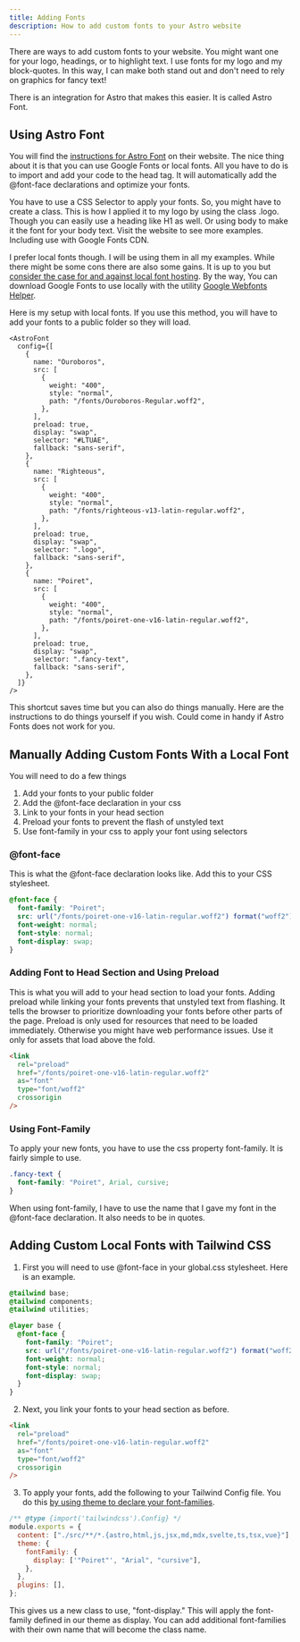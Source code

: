 ```yaml
---
title: Adding Fonts
description: How to add custom fonts to your Astro website
---
```


There are ways to add custom fonts to your website. You might want one for your logo, headings, or to highlight text. I use fonts for my logo and my block-quotes. In this way, I can make both stand out and don't need to rely on graphics for fancy text!

There is an integration for Astro that makes this easier. It is called Astro Font.

## Using Astro Font

You will find the [instructions for Astro Font](https://www.launchfa.st/features/astro-font) on their website. The nice thing about it is that you can use Google Fonts or local fonts. All you have to do is to import and add your code to the head tag. It will automatically add the @font-face declarations and optimize your fonts.

You have to use a CSS Selector to apply your fonts. So, you might have to create a class. This is how I applied it to my logo by using the class .logo. Though you can easily use a heading like H1 as well. Or using body to make it the font for your body text. Visit the website to see more examples. Including use with Google Fonts CDN.

I prefer local fonts though. I will be using them in all my examples. While there might be some cons there are also some gains. It is up to you but [consider the case for and against local font hosting](https://www.tunetheweb.com/blog/should-you-self-host-google-fonts/). By the way, You can download Google Fonts to use locally with the utility [Google Webfonts Helper](https://gwfh.mranftl.com/fonts).

Here is my setup with local fonts. If you use this method, you will have to add your fonts to a public folder so they will load.

```astro
<AstroFont
  config={[
    {
      name: "Ouroboros",
      src: [
        {
          weight: "400",
          style: "normal",
          path: "/fonts/Ouroboros-Regular.woff2",
        },
      ],
      preload: true,
      display: "swap",
      selector: "#LTUAE",
      fallback: "sans-serif",
    },
    {
      name: "Righteous",
      src: [
        {
          weight: "400",
          style: "normal",
          path: "/fonts/righteous-v13-latin-regular.woff2",
        },
      ],
      preload: true,
      display: "swap",
      selector: ".logo",
      fallback: "sans-serif",
    },
    {
      name: "Poiret",
      src: [
        {
          weight: "400",
          style: "normal",
          path: "/fonts/poiret-one-v16-latin-regular.woff2",
        },
      ],
      preload: true,
      display: "swap",
      selector: ".fancy-text",
      fallback: "sans-serif",
    },
  ]}
/>
```

This shortcut saves time but you can also do things manually. Here are the instructions to do things yourself if you wish. Could come in handy if Astro Fonts does not work for you.

## Manually Adding Custom Fonts With a Local Font

You will need to do a few things

1. Add your fonts to your public folder
2. Add the @font-face declaration in your css
3. Link to your fonts in your head section
4. Preload your fonts to prevent the flash of unstyled text
5. Use font-family in your css to apply your font using selectors

### @font-face

This is what the @font-face declaration looks like. Add this to your CSS stylesheet.

```css
@font-face {
  font-family: "Poiret";
  src: url("/fonts/poiret-one-v16-latin-regular.woff2") format("woff2");
  font-weight: normal;
  font-style: normal;
  font-display: swap;
}
```

### Adding Font to Head Section and Using Preload

This is what you will add to your head section to load your fonts. Adding preload while linking your fonts prevents that unstyled text from flashing. It tells the browser to prioritize downloading your fonts before other parts of the page. Preload is only used for resources that need to be loaded immediately. Otherwise you might have web performance issues. Use it only for assets that load above the fold.

```html
<link
  rel="preload"
  href="/fonts/poiret-one-v16-latin-regular.woff2"
  as="font"
  type="font/woff2"
  crossorigin
/>
```

### Using Font-Family

To apply your new fonts, you have to use the css property font-family. It is fairly simple to use.

```css
.fancy-text {
  font-family: "Poiret", Arial, cursive;
}
```

When using font-family, I have to use the name that I gave my font in the @font-face declaration. It also needs to be in quotes.

## Adding Custom Local Fonts with Tailwind CSS

1. First you will need to use @font-face in your global.css stylesheet. Here is an example.

```css
@tailwind base;
@tailwind components;
@tailwind utilities;

@layer base {
  @font-face {
    font-family: "Poiret";
    src: url("/fonts/poiret-one-v16-latin-regular.woff2") format("woff2");
    font-weight: normal;
    font-style: normal;
    font-display: swap;
  }
}
```

2. Next, you link your fonts to your head section as before.

```html
<link
  rel="preload"
  href="/fonts/poiret-one-v16-latin-regular.woff2"
  as="font"
  type="font/woff2"
  crossorigin
/>
```

3. To apply your fonts, add the following to your Tailwind Config file. You do this [by using theme to declare your font-families](https://tailwindcss.com/docs/font-family#using-custom-values).

```js
/** @type {import('tailwindcss').Config} */
module.exports = {
  content: ["./src/**/*.{astro,html,js,jsx,md,mdx,svelte,ts,tsx,vue}"],
  theme: {
    fontFamily: {
      display: ['"Poiret"', "Arial", "cursive"],
    },
  },
  plugins: [],
};
```

This gives us a new class to use, "font-display." This will apply the font-family defined in our theme as display. You can add additional font-families with their own name that will become the class name.
